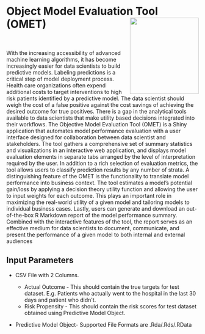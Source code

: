 # Object Model Evaluation Tool (OMET) <img src="https://github.com/rushabh31/rushabh31.github.io/blob/master/img/portfolio/omet-hex.png" width="180" height="200" align="right"/>

<br> 

With the increasing accessibility of advanced machine learning algorithms, it has become increasingly easier for data scientists to build predictive models.  Labeling predictions is a critical step of model deployment process.  Health care organizations often expend additional costs to target interventions to high risk patients identified by a predictive model.  The data scientist should weigh the cost of a false positive against the cost savings of achieving the desired outcome for true positives.   There is a gap in the analytical tools available to data scientists that make utility based decisions integrated into their workflows. 
The Objective Model Evaluation Tool (OMET) is a Shiny application that automates model performance evaluation with a user interface designed for collaboration between data scientist and stakeholders. The tool gathers a comprehensive set of summary statistics and visualizations in an interactive web application, and displays model evaluation elements in separate tabs arranged by the level of interpretation required by the user. In addition to a rich selection of evaluation metrics, the tool allows users to classify prediction results by any number of strata. 
A distinguishing feature of the OMET is the functionality to translate model performance into business context. The tool estimates a model’s potential gain/loss by applying a decision theory utility function and allowing the user to input weights for each outcome. This plays an important role in maximizing the real-world utility of a given model and tailoring models to individual business cases. 
Lastly, users can generate and download an out-of-the-box R Markdown report of the model performance summary. Combined with the interactive features of the tool, the report serves as an effective medium for data scientists to document, communicate, and present the performance of a given model to both internal and external audiences


## Input Parameters

* CSV File with 2 Columns.
  * Actual Outcome - This should contain the true targets for test dataset. 
    E.g. Patients who actually went to the hospital in the last 30 days and patient who didn't.
  * Risk Propensity - This should contain the risk scores for test dataset obtained using Predictive Model Object.
  
* Predictive Model Object- Supported File Formats are .Rda/.Rds/.RData


<br>

